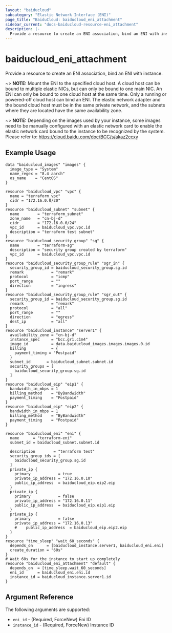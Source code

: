 ```yaml
---
layout: "baiducloud"
subcategory: "Elastic Network Interface (ENI)"
page_title: "BaiduCloud: baiducloud_eni_attachment"
sidebar_current: "docs-baiducloud-resource-eni_attachment"
description: |-
  Provide a resource to create an ENI association, bind an ENI with instance.
---
```


# baiducloud_eni_attachment

Provide a resource to create an ENI association, bind an ENI with instance.

~> **NOTE:**
Mount the ENI to the specified cloud host.
A cloud host can be bound to multiple elastic NICs, but can only be bound to one main NIC.
An ENI can only be bound to one cloud host at the same time.
Only a running or powered-off cloud host can bind an ENI.
The elastic network adapter and the bound cloud host must be in the same private network, and the subnets where they are located have the same availability zone.

~> **NOTE:** Depending on the images used by your instance, some images need to be manually configured with an elastic network card to enable the elastic network card bound to the instance to be recognized by the system.
Please refer to: https://cloud.baidu.com/doc/BCC/s/akaz2ccxy

## Example Usage

```hcl
data "baiducloud_images" "images" {
  image_type = "System"
  name_regex = "8.4 aarch"
  os_name    = "CentOS"
}

resource "baiducloud_vpc" "vpc" {
  name = "terraform_vpc"
  cidr = "172.16.0.0/20"
}
resource "baiducloud_subnet" "subnet" {
  name        = "terraform_subnet"
  zone_name   = "cn-bj-d"
  cidr        = "172.16.0.0/24"
  vpc_id      = baiducloud_vpc.vpc.id
  description = "terraform test subnet"
}
resource "baiducloud_security_group" "sg" {
  name        = "terraform-sg"
  description = "security group created by terraform"
  vpc_id      = baiducloud_vpc.vpc.id
}
resource "baiducloud_security_group_rule" "sgr_in" {
  security_group_id = baiducloud_security_group.sg.id
  remark            = "remark"
  protocol          = "icmp"
  port_range        = ""
  direction         = "ingress"
}
resource "baiducloud_security_group_rule" "sgr_out" {
  security_group_id = baiducloud_security_group.sg.id
  remark            = "remark"
  protocol          = "all"
  port_range        = ""
  direction         = "egress"
  dest_ip           = "all"
}
resource "baiducloud_instance" "server1" {
  availability_zone = "cn-bj-d"
  instance_spec     = "bcc.gr1.c1m4"
  image_id          = data.baiducloud_images.images.images.0.id
  billing           = {
    payment_timing = "Postpaid"
  }
  subnet_id       = baiducloud_subnet.subnet.id
  security_groups = [
    baiducloud_security_group.sg.id
  ]
}
resource "baiducloud_eip" "eip1" {
  bandwidth_in_mbps = 1
  billing_method    = "ByBandwidth"
  payment_timing    = "Postpaid"
}
resource "baiducloud_eip" "eip2" {
  bandwidth_in_mbps = 1
  billing_method    = "ByBandwidth"
  payment_timing    = "Postpaid"
}

resource "baiducloud_eni" "eni" {
  name      = "terraform-eni"
  subnet_id = baiducloud_subnet.subnet.id

  description        = "terraform test"
  security_group_ids = [
    baiducloud_security_group.sg.id
  ]
  private_ip {
    primary            = true
    private_ip_address = "172.16.0.10"
    public_ip_address  = baiducloud_eip.eip2.eip
  }
  private_ip {
    primary            = false
    private_ip_address = "172.16.0.11"
    public_ip_address  = baiducloud_eip.eip1.eip
  }
  private_ip {
    primary            = false
    private_ip_address = "172.16.0.13"
    #    public_ip_address  = baiducloud_eip.eip2.eip
  }
}
resource "time_sleep" "wait_60_seconds" {
  depends_on      = [baiducloud_instance.server1, baiducloud_eni.eni]
  create_duration = "60s"
}
# Wait 60s for the instance to start up completely
resource "baiducloud_eni_attachment" "default" {
  depends_on  = [time_sleep.wait_60_seconds]
  eni_id      = baiducloud_eni.eni.id
  instance_id = baiducloud_instance.server1.id
}
```

## Argument Reference

The following arguments are supported:

* `eni_id` - (Required, ForceNew) Eni ID
* `instance_id` - (Required, ForceNew) Instance ID


